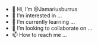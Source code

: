 - 👋 Hi, I’m @Jamariusburrus
- 👀 I’m interested in ...
- 🌱 I’m currently learning ...
- 💞️ I’m looking to collaborate on ...
- 📫 How to reach me ...

<!---
Jamariusburrus/Jamariusburrus is a ✨ special ✨ repository because its `README.md` (this file) appears on your GitHub profile.
You can click the Preview link to take a look at your changes.
--->
